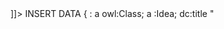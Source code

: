 <document name="idea.md">
<![CDATA[
<sam name="header.md"/>
<sam type="sparql" name="]]><Idea/><![CDATA[.sparql">]]>
<sam name="idea.prefix"/>	
INSERT DATA {
:<Idea/> a owl:Class; a :Idea;
	 dc:title "<Title/>";
	 dc:description "<Description/>";
	 dc:identifier "<Idea/>".
}
<![CDATA[</sam>]]>
</document>
